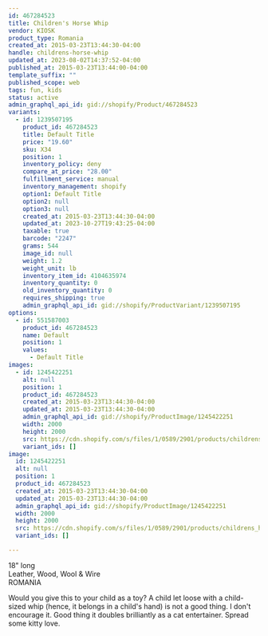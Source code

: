 ```yaml
---
id: 467284523
title: Children's Horse Whip
vendor: KIOSK
product_type: Romania
created_at: 2015-03-23T13:44:30-04:00
handle: childrens-horse-whip
updated_at: 2023-08-02T14:37:52-04:00
published_at: 2015-03-23T13:44:00-04:00
template_suffix: ""
published_scope: web
tags: fun, kids
status: active
admin_graphql_api_id: gid://shopify/Product/467284523
variants:
  - id: 1239507195
    product_id: 467284523
    title: Default Title
    price: "19.60"
    sku: X34
    position: 1
    inventory_policy: deny
    compare_at_price: "28.00"
    fulfillment_service: manual
    inventory_management: shopify
    option1: Default Title
    option2: null
    option3: null
    created_at: 2015-03-23T13:44:30-04:00
    updated_at: 2023-10-27T19:43:25-04:00
    taxable: true
    barcode: "2247"
    grams: 544
    image_id: null
    weight: 1.2
    weight_unit: lb
    inventory_item_id: 4104635974
    inventory_quantity: 0
    old_inventory_quantity: 0
    requires_shipping: true
    admin_graphql_api_id: gid://shopify/ProductVariant/1239507195
options:
  - id: 551587003
    product_id: 467284523
    name: Default
    position: 1
    values:
      - Default Title
images:
  - id: 1245422251
    alt: null
    position: 1
    product_id: 467284523
    created_at: 2015-03-23T13:44:30-04:00
    updated_at: 2015-03-23T13:44:30-04:00
    admin_graphql_api_id: gid://shopify/ProductImage/1245422251
    width: 2000
    height: 2000
    src: https://cdn.shopify.com/s/files/1/0589/2901/products/childrens_horse_whip.jpeg?v=1427132670
    variant_ids: []
image:
  id: 1245422251
  alt: null
  position: 1
  product_id: 467284523
  created_at: 2015-03-23T13:44:30-04:00
  updated_at: 2015-03-23T13:44:30-04:00
  admin_graphql_api_id: gid://shopify/ProductImage/1245422251
  width: 2000
  height: 2000
  src: https://cdn.shopify.com/s/files/1/0589/2901/products/childrens_horse_whip.jpeg?v=1427132670
  variant_ids: []

---
```


18" long  
Leather, Wood, Wool & Wire  
ROMANIA

Would you give this to your child as a toy? A child let loose with a child-sized whip (hence, it belongs in a child's hand) is not a good thing. I don't encourage it. Good thing it doubles brilliantly as a cat entertainer. Spread some kitty love.